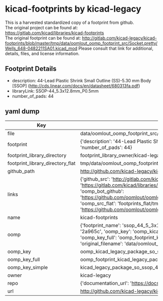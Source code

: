 # kicad-footprints by kicad-legacy  
This is a harvested standardized copy of a footprint from github.  
The original project can be found at:  
https://gitlab.com/kicad/libraries/kicad-footprints  
The original footprint can be found at:
http://gitlab.com/kicad-legacy/kicad-footprints/blob/master/tmp/data/oomlout_oomp_footprint_src/Socket.pretty/Wells_648-0482211SA01.kicad_mod
Please consult that link for additional, details, files, and license information.  
## Footprint Details
* description: 44-Lead Plastic Shrink Small Outline (SS)-5.30 mm Body [SSOP] (http://cds.linear.com/docs/en/datasheet/680313fa.pdf)  
* libraryLink: SSOP-44_5.3x12.8mm_P0.5mm  
* number_of_pads: 44  
## yaml dump  
| Key | Value |  
| --- | --- |  
| file | data/oomlout_oomp_footprint_src/kicad-footprints/Package_SO.pretty/SSOP-44_5.3x12.8mm_P0.5mm.kicad_mod |  
| footprint | {'description': '44-Lead Plastic Shrink Small Outline (SS)-5.30 mm Body [SSOP] (http://cds.linear.com/docs/en/datasheet/680313fa.pdf)', 'libraryLink': 'SSOP-44_5.3x12.8mm_P0.5mm', 'number_of_pads': 44} |  
| footprint_library_directory | footprint_library_owner/kicad-legacy_kicad-footprints |  
| footprint_library_directory_flat | tmp/data/oomlout_oomp_footprint_src/footprints_flat/kicad_legacy_package_so_ssop_44_5_3x12_8mm_p0_5mm/working |  
| github_path | http://github.com/kicad-legacy/kicad-footprints/blob/master/tmp/data/oomlout_oomp_footprint_src/Package_SO.pretty/SSOP-44_5.3x12.8mm_P0.5mm.kicad_mod |  
| links | {'github_src': 'http://gitlab.com/kicad-legacy/kicad-footprints/blob/master/tmp/data/oomlout_oomp_footprint_src/Socket.pretty/Wells_648-0482211SA01.kicad_mod', 'github_src_repo': 'https://gitlab.com/kicad/libraries/kicad-footprints', 'oomp_bot': 'tmp/data/oomlout_oomp_footprint_src/footprints/kicad_legacy_package_so_ssop_44_5_3x12_8mm_p0_5mm/working', 'oomp_bot_github': 'https://github.com/oomlout/oomlout_oomp_footprint_bot/tree/main/tmp/data/oomlout_oomp_footprint_src/footprints/kicad_legacy_package_so_ssop_44_5_3x12_8mm_p0_5mm/working', 'oomp_src_flat': 'footprints_flat/tmp/data/oomlout_oomp_footprint_src/footprints_flat/kicad_legacy_package_so_ssop_44_5_3x12_8mm_p0_5mm/working', 'oomp_src_flat_github': 'https://github.com/oomlout/oomlout_oomp_footprint_src/tree/main/tmp/data/oomlout_oomp_footprint_src/footprints_flat/kicad_legacy_package_so_ssop_44_5_3x12_8mm_p0_5mm/working'} |  
| name | kicad-footprints |  
| oomp | {'footprint_name': 'ssop_44_5_3x12_8mm_p0_5mm', 'library_name': 'package_so', 'md5': '2a965c71702d2c77c43d059901bc7fcd', 'md5_10': '2a965c7170', 'md5_5': '2a965', 'md5_6': '2a965c', 'oomp_key': 'oomp_kicad_legacy_package_so_ssop_44_5_3x12_8mm_p0_5mm', 'oomp_key_extra': 'oomp_footprint_kicad_legacy_package_so_ssop_44_5_3x12_8mm_p0_5mm', 'oomp_key_full': 'oomp_footprint_kicad_legacy_package_so_ssop_44_5_3x12_8mm_p0_5mm_2a965c', 'oomp_key_simple': 'kicad_legacy_package_so_ssop_44_5_3x12_8mm_p0_5mm', 'original_filename': 'data/oomlout_oomp_footprint_src/kicad-footprints/Package_SO.pretty/SSOP-44_5.3x12.8mm_P0.5mm.kicad_mod', 'owner_name': 'kicad_legacy'} |  
| oomp_key | oomp_kicad_legacy_package_so_ssop_44_5_3x12_8mm_p0_5mm |  
| oomp_key_full | oomp_footprint_kicad_legacy_package_so_ssop_44_5_3x12_8mm_p0_5mm |  
| oomp_key_simple | kicad_legacy_package_so_ssop_44_5_3x12_8mm_p0_5mm |  
| owner | kicad-legacy |  
| repo | {'documentation_url': 'https://docs.github.com/rest/repos/repos#get-a-repository', 'message': 'Not Found'} |  
| url | http://github.com/kicad-legacy/kicad-footprints |  

